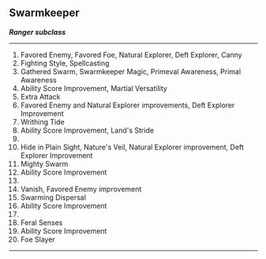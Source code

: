 ﻿## Swarmkeeper

***Ranger subclass***

___
1. Favored Enemy, Favored Foe, Natural Explorer, Deft Explorer, Canny
2. Fighting Style, Spellcasting
3. Gathered Swarm, Swarmkeeper Magic, Primeval Awareness, Primal Awareness
4. Ability Score Improvement, Martial Versatility
5. Extra Attack
6. Favored Enemy and Natural Explorer improvements, Deft Explorer Improvement
7. Writhing Tide
8. Ability Score Improvement, Land's Stride
9.  
10. Hide in Plain Sight, Nature's Veil, Natural Explorer improvement, Deft Explorer Improvement
11. Mighty Swarm
12. Ability Score Improvement
13.  
14. Vanish, Favored Enemy improvement
15. Swarming Dispersal
16. Ability Score Improvement
17.  
18. Feral Senses
19. Ability Score Improvement
20. Foe Slayer

---
